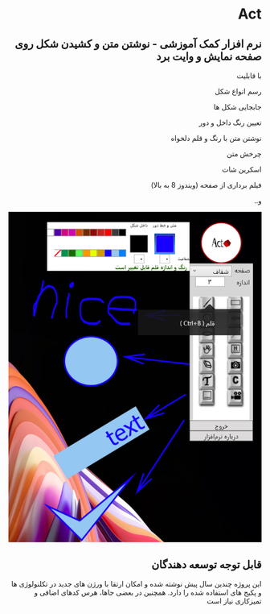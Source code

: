 <div dir='rtl'>
<h1>Act</h1> 
<h2>
نرم افزار کمک آموزشی - نوشتن متن و کشیدن شکل روی صفحه نمایش و وایت برد</h2>

با قابلیت<br />

رسم انواع شکل<br />

جابجایی شکل ها<br />

تعیین رنگ داخل و دور<br />

نوشتن متن با رنگ و قلم دلخواه<br />

چرخش متن<br />

اسکرین شات<br />

فیلم برداری از صفحه (ویندوز 8 به بالا)<br />

و..<br />


 
<img src='https://github.com/hsafavi/Act/blob/main/Act/Images/sample.png?raw=true'> <br />

<h2>قابل توجه توسعه دهندگان</h2> 

این پروژه چندین سال پیش نوشته شده و امکان ارتقا با ورژن های جدید در تکلنولوژی ها و پکیج های استفاده شده را دارد. همچنین در بعضی جاها، هرس کدهای اضافی و تمیزکاری نیاز است

</div>
